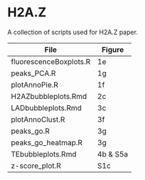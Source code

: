 # H2A.Z
A collection of scripts used for H2A.Z paper.

| File  | Figure |
| ------------- | ------------- |
| fluorescenceBoxplots.R| 1e |
| peaks_PCA.R  | 1g |
| plotAnnoPie.R  | 1f |
| H2AZbubbleplots.Rmd  | 2c |
| LADbubbleplots.Rmd  | 3c |
| plotAnnoClust.R  | 3f |
| peaks_go.R  | 3g |
| peaks_go_heatmap.R  | 3g |
| TEbubbleplots.Rmd  | 4b & S5a |
| z-score_plot.R  | S1c |
